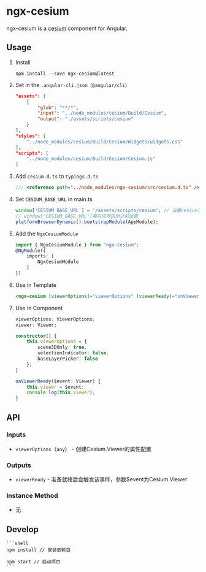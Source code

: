 # ngx-cesium

ngx-cesium is a [cesium](https://cesiumjs.org/) component for Angular.

## Usage

1. Install

	```shell
	npm install --save ngx-cesium@latest
	```

2. Set in the `.angular-cli.json（@angular/cli）`

	```json
    "assets": [
        {
            "glob": "**/*",
            "input": "../node_modules/cesium/Build/Cesium",
            "output": "./assets/scripts/cesium"
        }
    ],
    "styles": [
        "../node_modules/cesium/Build/Cesium/Widgets/widgets.css"
    ],
    "scripts": [
        "../node_modules/cesium/Build/Cesium/Cesium.js"
    ]
	```

3. Add `cesium.d.ts` to `typings.d.ts`

	```typescript
    /// <reference path="../node_modules/ngx-cesium/src/cesium.d.ts" />
	```

4. Set `CESIUM_BASE_URL` in main.ts

	```typescript
    window['CESIUM_BASE_URL'] = '/assets/scripts/cesium'; // 设置cesium请求资源的基本路径
    // window['CESIUM_BASE_URL']需在应用启动之前设置
    platformBrowserDynamic().bootstrapModule(AppModule);
	```

5. Add the `NgxCesiumModule`

	```typescript
	import { NgxCesiumModule } from "ngx-cesium";
	@NgModule({
	    imports: [
	        NgxCesiumModule
	    ]
	})
	```

6. Use in Template

	```html
	<ngx-cesium [viewerOptions]="viewerOptions" (viewerReady)="onViewerReady($event)"></ngx-cesium>
	```

7. Use in Component

	```typescript
    viewerOptions: ViewerOptions;
    viewer: Viewer;

    constructor() {
        this.viewerOptions = {
            scene3DOnly: true,
            selectionIndicator: false,
            baseLayerPicker: false
        };
    }

    onViewerReady($event: Viewer) {
        this.viewer = $event;
        console.log(this.viewer);
    }
	```

## API

### Inputs

- `viewerOptions`（`any`） - 创建Cesium.Viewer的属性配置

### Outputs

- `viewerReady` - 准备就绪后会触发该事件，参数$event为Cesium.Viewer

### Instance Method

- 无

## Develop

	```shell
	npm install // 安装依赖包
	
	npm start // 启动项目
	```

